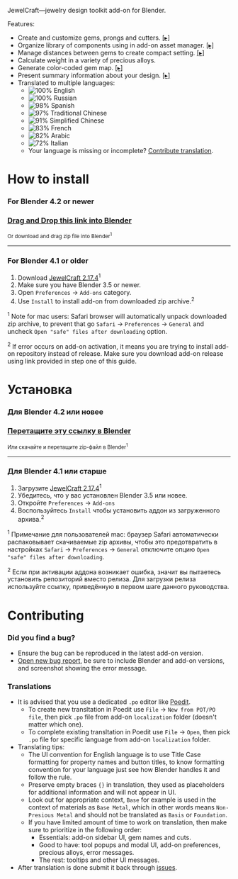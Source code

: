 JewelCraft—jewelry design toolkit add-on for Blender.

Features:

* Create and customize gems, prongs and cutters. [[▸]](https://youtu.be/h4-emum2orE)
* Organize library of components using in add-on asset manager. [[▸]](https://youtu.be/SYMHsImXe_c)
* Manage distances between gems to create compact setting. [[▸]](https://youtu.be/9VN_-seau3k)
* Calculate weight in a variety of precious alloys.
* Generate color-coded gem map. [[▸]](https://youtu.be/aQ__ec0BAbE)
* Present summary information about your design. [[▸]](https://youtu.be/6UxJAw_t5R0)
* Translated to multiple languages:
  * ![100%](https://geps.dev/progress/100) English
  * ![100%](https://geps.dev/progress/100) Russian
  * ![98%](https://geps.dev/progress/98) Spanish
  * ![97%](https://geps.dev/progress/97) Traditional Chinese
  * ![91%](https://geps.dev/progress/91) Simplified Chinese
  * ![83%](https://geps.dev/progress/83) French
  * ![82%](https://geps.dev/progress/82) Arabic
  * ![72%](https://geps.dev/progress/72) Italian
  * Your language is missing or incomplete? [Contribute translation](#translations).


How to install
==========================

### For Blender 4.2 or newer

### [Drag and Drop this link into Blender][download_latest]

<sub>Or download and drag zip file into Blender<sup>1</sup></sub>

---

### For Blender 4.1 or older

1. Download [JewelCraft 2.17.4][download_latest]<sup>1</sup>
2. Make sure you have Blender 3.5 or newer.
3. Open `Preferences` → `Add-ons` category.
4. Use `Install` to install add-on from downloaded zip archive.<sup>2</sup>

<sup>1</sup> Note for mac users: Safari browser will automatically unpack downloaded zip archive, to prevent that go `Safari` → `Preferences` → `General` and uncheck `Open "safe" files after downloading` option.

<sup>2</sup> If error occurs on add-on activation, it means you are trying to install add-on repository instead of release. Make sure you download add-on release using link provided in step one of this guide.


Установка
==========================

### Для Blender 4.2 или новее

### [Перетащите эту ссылку в Blender][download_latest]

<sub>Или скачайте и перетащите zip-файл в Blender<sup>1</sup></sub>

---

### Для Blender 4.1 или старше

1. Загрузите [JewelCraft 2.17.4][download_latest]<sup>1</sup>
2. Убедитесь, что у вас установлен Blender 3.5 или новее.
3. Откройте `Preferences` → `Add-ons`
4. Воспользуйтесь `Install` чтобы установить аддон из загруженного архива.<sup>2</sup>

<sup>1</sup> Примечание для пользователей mac: браузер Safari автоматически распаковывает скачиваемые zip архивы, чтобы это предотвратить в настройках `Safari` → `Preferences` → `General` отключите опцию `Open "safe" files after downloading`.

<sup>2</sup> Если при активации аддона возникает ошибка, значит вы пытаетесь установить репозиторий вместо релиза. Для загрузки релиза используйте ссылку, приведённую в первом шаге данного руководства.


Contributing
==========================

### Did you find a bug?

* Ensure the bug can be reproduced in the latest add-on version.
* [Open new bug report][report_bug], be sure to include Blender and add-on versions, and screenshot showing the error message.

### Translations

* It is advised that you use a dedicated `.po` editor like [Poedit](https://poedit.net).
  * To create new transltation in Poedit use `File` → `New from POT/PO file`, then pick `.po` file from add-on `localization` folder (doesn't matter which one).
  * To complete existing transltation in Poedit use `File` → `Open`, then pick `.po` file for specific language from add-on `localization` folder.
* Translating tips:
  * The UI convention for English language is to use Title Case formatting for property names and button titles, to know formatting convention for your language just see how Blender handles it and follow the rule.
  * Preserve empty braces `{}` in translation, they used as placeholders for additional information and will not appear in UI.
  * Look out for appropriate context, `Base` for example is used in the context of materials as `Base Metal`, which in other words means `Non-Presious Metal` and should not be translated as `Basis` or `Foundation`.
  * If you have limited amount of time to work on translation, then make sure to prioritize in the following order:
    * Essentials: add-on sidebar UI, gem names and cuts.
    * Good to have: tool popups and modal UI, add-on preferences, precious alloys, error messages.
    * The rest: tooltips and other UI messages.
* After translation is done submit it back through [issues][submit_translation].


[download_latest]: https://github.com/mrachinskiy/jewelcraft/releases/latest/download/jewelcraft-2_17_4.zip?repository=https://mrachinskiy.github.io/api/v1/extensions.json&blender_version_min=4.2.0
[report_bug]: https://github.com/mrachinskiy/jewelcraft/issues/new?template=bug_report.md
[submit_translation]: https://github.com/mrachinskiy/jewelcraft/issues/new?labels=translation&template=contribute-translation.md
